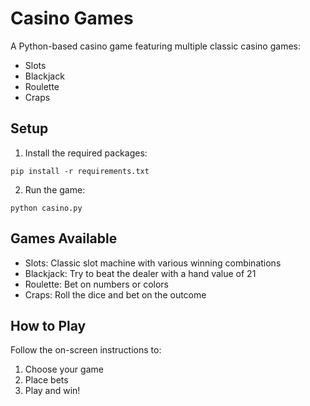# Casino Games

A Python-based casino game featuring multiple classic casino games:
- Slots
- Blackjack
- Roulette
- Craps

## Setup
1. Install the required packages:
```
pip install -r requirements.txt
```

2. Run the game:
```
python casino.py
```

## Games Available
- Slots: Classic slot machine with various winning combinations
- Blackjack: Try to beat the dealer with a hand value of 21
- Roulette: Bet on numbers or colors
- Craps: Roll the dice and bet on the outcome

## How to Play
Follow the on-screen instructions to:
1. Choose your game
2. Place bets
3. Play and win!
